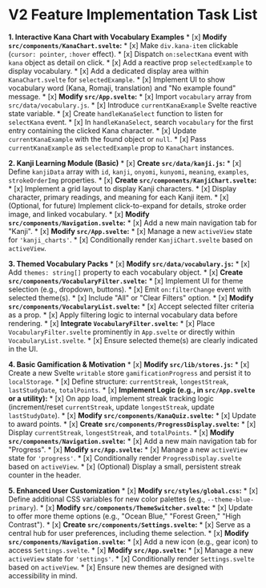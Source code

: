 # V2 Feature Implementation Task List

**1. Interactive Kana Chart with Vocabulary Examples**
    *   [x] **Modify `src/components/KanaChart.svelte`:**
        *   [x] Make `div.kana-item` clickable (`cursor: pointer`, `:hover` effect).
        *   [x] Dispatch `on:selectKana` event with `kana` object as detail on click.
        *   [x] Add a reactive prop `selectedExample` to display vocabulary.
        *   [x] Add a dedicated display area within `KanaChart.svelte` for `selectedExample`.
        *   [x] Implement UI to show vocabulary word (Kana, Romaji, translation) and "No example found" message.
    *   [x] **Modify `src/App.svelte`:**
        *   [x] Import `vocabulary` array from `src/data/vocabulary.js`.
        *   [x] Introduce `currentKanaExample` Svelte reactive state variable.
        *   [x] Create `handleKanaSelect` function to listen for `selectKana` event.
        *   [x] In `handleKanaSelect`, search `vocabulary` for the first entry containing the clicked Kana character.
        *   [x] Update `currentKanaExample` with the found object or `null`.
        *   [x] Pass `currentKanaExample` as `selectedExample` prop to `KanaChart` instances.

**2. Kanji Learning Module (Basic)**
    *   [x] **Create `src/data/kanji.js`:**
        *   [x] Define `kanjiData` array with `id`, `kanji`, `onyomi`, `kunyomi`, `meaning`, `examples`, `strokeOrderImg` properties.
    *   [x] **Create `src/components/KanjiChart.svelte`:**
        *   [x] Implement a grid layout to display Kanji characters.
        *   [x] Display character, primary readings, and meaning for each Kanji item.
        *   [x] (Optional, for future) Implement click-to-expand for details, stroke order image, and linked vocabulary.
    *   [x] **Modify `src/components/Navigation.svelte`:**
        *   [x] Add a new main navigation tab for "Kanji".
    *   [x] **Modify `src/App.svelte`:**
        *   [x] Manage a new `activeView` state for `'kanji_charts'`.
        *   [x] Conditionally render `KanjiChart.svelte` based on `activeView`.

**3. Themed Vocabulary Packs**
    *   [x] **Modify `src/data/vocabulary.js`:**
        *   [x] Add `themes: string[]` property to each vocabulary object.
    *   [x] **Create `src/components/VocabularyFilter.svelte`:**
        *   [x] Implement UI for theme selection (e.g., dropdown, buttons).
        *   [x] Emit `on:filterChange` event with selected theme(s).
        *   [x] Include "All" or "Clear Filters" option.
    *   [x] **Modify `src/components/VocabularyList.svelte`:**
        *   [x] Accept selected filter criteria as a prop.
        *   [x] Apply filtering logic to internal vocabulary data before rendering.
    *   [x] **Integrate `VocabularyFilter.svelte`:**
        *   [x] Place `VocabularyFilter.svelte` prominently in `App.svelte` or directly within `VocabularyList.svelte`.
        *   [x] Ensure selected theme(s) are clearly indicated in the UI.

**4. Basic Gamification & Motivation**
    *   [x] **Modify `src/lib/stores.js`:**
        *   [x] Create a new Svelte `writable` store `gamificationProgress` and persist it to `localStorage`.
        *   [x] Define structure: `currentStreak`, `longestStreak`, `lastStudyDate`, `totalPoints`.
    *   [x] **Implement Logic (e.g., in `src/App.svelte` or a utility):**
        *   [x] On app load, implement streak tracking logic (increment/reset `currentStreak`, update `longestStreak`, update `lastStudyDate`).
    *   [x] **Modify `src/components/KanaQuiz.svelte`:**
        *   [x] Update to award points.
    *   [x] **Create `src/components/ProgressDisplay.svelte`:**
        *   [x] Display `currentStreak`, `longestStreak`, and `totalPoints`.
    *   [x] **Modify `src/components/Navigation.svelte`:**
        *   [x] Add a new main navigation tab for "Progress".
    *   [x] **Modify `src/App.svelte`:**
        *   [x] Manage a new `activeView` state for `'progress'`.
        *   [x] Conditionally render `ProgressDisplay.svelte` based on `activeView`.
        *   [x] (Optional) Display a small, persistent streak counter in the header.

**5. Enhanced User Customization**
    *   [x] **Modify `src/styles/global.css`:**
        *   [x] Define additional CSS variables for new color palettes (e.g., `--theme-blue-primary`).
    *   [x] **Modify `src/components/ThemeSwitcher.svelte`:**
        *   [x] Update to offer more theme options (e.g., "Ocean Blue," "Forest Green," "High Contrast").
    *   [x] **Create `src/components/Settings.svelte`:**
        *   [x] Serve as a central hub for user preferences, including theme selection.
    *   [x] **Modify `src/components/Navigation.svelte`:**
        *   [x] Add a new icon (e.g., gear icon) to access `Settings.svelte`.
    *   [x] **Modify `src/App.svelte`:**
        *   [x] Manage a new `activeView` state for `'settings'`.
        *   [x] Conditionally render `Settings.svelte` based on `activeView`.
        *   [x] Ensure new themes are designed with accessibility in mind.
